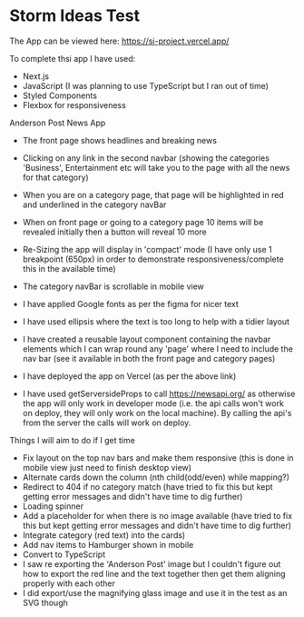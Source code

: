 # Storm Ideas Test

The App can be viewed here: https://si-project.vercel.app/

To complete thsi app I have used:

- Next.js
- JavaScript (I was planning to use TypeScript but I ran out of time)
- Styled Components
- Flexbox for responsiveness

Anderson Post News App

- The front page shows headlines and breaking news
- Clicking on any link in the second navbar (showing the categories 'Business', Entertainment etc will take you to the page with all the news for that category)
- When you are on a category page, that page will be highlighted in red and underlined in the category navBar
- When on front page or going to a category page 10 items will be revealed initially then a button will reveal 10 more
- Re-Sizing the app will display in 'compact' mode (I have only use 1 breakpoint (650px) in order to demonstrate responsiveness/complete this in the available time)
- The category navBar is scrollable in mobile view
- I have applied Google fonts as per the figma for nicer text
- I have used ellipsis where the text is too long to help with a tidier layout
- I have created a reusable layout component containing the navbar elements which I can wrap round any 'page' where I need to include the nav bar (see it available in both the front page and category pages)

- I have deployed the app on Vercel (as per the above link)
- I have used getServersideProps to call https://newsapi.org/ as otherwise the app will only work in developer mode (i.e. the api calls won't work on deploy, they will only work on the local machine). By calling the api's from the server the calls will work on deploy.

Things I will aim to do if I get time

- Fix layout on the top nav bars and make them responsive (this is done in mobile view just need to finish desktop view)
- Alternate cards down the column (nth child(odd/even) while mapping?)
- Redirect to 404 if no category match (have tried to fix this but kept getting error messages and didn't have time to dig further)
- Loading spinner
- Add a placeholder for when there is no image available (have tried to fix this but kept getting error messages and didn't have time to dig further)
- Integrate category (red text) into the cards)
- Add nav items to Hamburger shown in mobile
- Convert to TypeScript
- I saw re exporting the 'Anderson Post' image but I couldn't figure out how to export the red line and the text together then get them aligning properly with each other
- I did export/use the magnifying glass image and use it in the test as an SVG though
